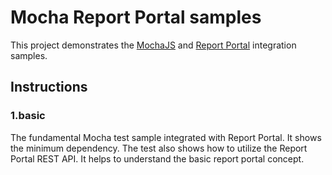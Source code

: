 # Mocha Report Portal samples

This project demonstrates the [MochaJS](https://mochajs.org/) and [Report Portal](https://reportportal.io/) integration samples.

## Instructions

### 1.basic

The fundamental Mocha test sample integrated with Report Portal. It shows the minimum dependency. The test also shows how to utilize the Report Portal REST API. It helps to understand the basic report portal concept.
